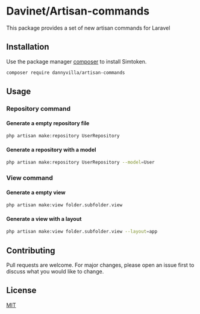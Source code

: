 # Davinet/Artisan-commands

This package provides a set of new artisan commands for Laravel

## Installation

Use the package manager [composer](https://getcomposer.org/) to install Simtoken.

```bash
composer require dannyvilla/artisan-commands
```

## Usage

### Repository command
#### Generate a empty repository file
```bash
php artisan make:repository UserRepository
```
#### Generate a repository with a model
```bash
php artisan make:repository UserRepository --model=User
```

### View command
#### Generate a empty view 
```bash
php artisan make:view folder.subfolder.view
```

#### Generate a view with a layout
```bash
php artisan make:view folder.subfolder.view --layout=app
```

## Contributing
Pull requests are welcome. For major changes, please open an issue first to discuss what you would like to change.

## License
[MIT](https://choosealicense.com/licenses/mit/)
